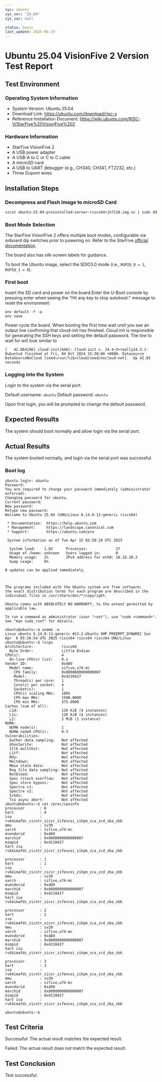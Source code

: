 ```yaml
---
sys: ubuntu
sys_ver: "25.04"
sys_var: null

status: basic
last_update: 2025-04-19
---
```


# Ubuntu 25.04 VisionFive 2 Version Test Report

## Test Environment

### Operating System Information

- System Version: Ubuntu 25.04
- Download Link: https://ubuntu.com/download/risc-v
- Reference Installation Document: https://wiki.ubuntu.com/RISC-V/StarFive%20VisionFive%202

### Hardware Information

- StarFive VisionFive 2
- A USB power adapter
- A USB-A to C or C to C cable
- A microSD card
- A USB to UART debugger (e.g., CH340, CH341, FT2232, etc.)
- Three Dupont wires

## Installation Steps

### Decompress and Flash Image to microSD Card

```bash
xzcat ubuntu-25.04-preinstalled-server-riscv64+jh7110.img.xz | sudo dd bs=1M conv=fsync of=/dev/<your-device>
```

### Boot Mode Selection

The StarFive VisionFive 2 offers multiple boot modes, configurable via onboard dip switches prior to powering on. Refer to the StarFive [official documentation](https://doc.rvspace.org/VisionFive2/Quick_Start_Guide/VisionFive2_SDK_QSG/boot_mode_settings.html).

The board also has silk-screen labels for guidance.

To boot the Ubuntu image, select the SDIO3.0 mode (i.e., `RGPIO_0 = 1`, `RGPIO_1 = 0`).

### First boot

Insert the SD card and power on the board.Enter the U-Boot console by pressing enter when seeing the "Hit any key to stop autoboot:" message to reset the environment:

```
env default -f -a
env save
```

Power cycle the board. When booting the first time wait until you see an output line confirming that cloud-init has finished. Cloud init is responsible for generating the SSH keys and setting the default password. The line to wait for will look similar to
``` log
[   42.864196] cloud-init[648]: Cloud-init v. 24.4~3+really24.3.1-0ubuntu4 finished at Fri, 04 Oct 2024 15:38:08 +0000. Datasource DataSourceNoCloud [seed=/var/lib/cloud/seed/nocloud-net].  Up 42.85 seconds
```

### Logging into the System

Login to the system via the serial port.

Default username: `ubuntu`
Default password: `ubuntu`

Upon first login, you will be prompted to change the default password.

## Expected Results

The system should boot normally and allow login via the serial port.

## Actual Results

The system booted normally, and login via the serial port was successful.

### Boot log

```log
ubuntu login: ubuntu
Password:
You are required to change your password immediately (administrator enforced).
Changing password for ubuntu.
Current password:
New password:
Retype new password:
Welcome to Ubuntu 25.04 (GNU/Linux 6.14.0-13-generic riscv64)

 * Documentation:  https://help.ubuntu.com
 * Management:     https://landscape.canonical.com
 * Support:        https://ubuntu.com/pro

 System information as of Tue Apr 15 02:59:18 UTC 2025

  System load:    1.02      Processes:             27
  Usage of /home: unknown   Users logged in:       0
  Memory usage:   2%        IPv4 address for eth0: 10.10.10.2
  Swap usage:     0%

0 updates can be applied immediately.



The programs included with the Ubuntu system are free software;
the exact distribution terms for each program are described in the
individual files in /usr/share/doc/*/copyright.

Ubuntu comes with ABSOLUTELY NO WARRANTY, to the extent permitted by
applicable law.

To run a command as administrator (user "root"), use "sudo <command>".
See "man sudo_root" for details.

ubuntu@ubuntu:~$ uname -a
Linux ubuntu 6.14.0-13-generic #13.2-Ubuntu SMP PREEMPT_DYNAMIC Sun Apr  6 05:26:54 UTC 2025 riscv64 riscv64 riscv64 GNU/Linux
ubuntu@ubuntu:~$ lscpu
Architecture:             riscv64
  Byte Order:             Little Endian
CPU(s):                   4
  On-line CPU(s) list:    0-3
Vendor ID:                0x489
  Model name:             sifive,u74-mc
    CPU family:           0x8000000000000007
    Model:                0x4210427
    Thread(s) per core:   1
    Core(s) per socket:   4
    Socket(s):            1
    CPU(s) scaling MHz:   100%
    CPU max MHz:          1500.0000
    CPU min MHz:          375.0000
Caches (sum of all):
  L1d:                    128 KiB (4 instances)
  L1i:                    128 KiB (4 instances)
  L2:                     2 MiB (1 instance)
NUMA:
  NUMA node(s):           1
  NUMA node0 CPU(s):      0-3
Vulnerabilities:
  Gather data sampling:   Not affected
  Ghostwrite:             Not affected
  Itlb multihit:          Not affected
  L1tf:                   Not affected
  Mds:                    Not affected
  Meltdown:               Not affected
  Mmio stale data:        Not affected
  Reg file data sampling: Not affected
  Retbleed:               Not affected
  Spec rstack overflow:   Not affected
  Spec store bypass:      Not affected
  Spectre v1:             Not affected
  Spectre v2:             Not affected
  Srbds:                  Not affected
  Tsx async abort:        Not affected
ubuntu@ubuntu:~$ cat /proc/cpuinfo
processor       : 0
hart            : 4
isa             : rv64imafdc_zicntr_zicsr_zifencei_zihpm_zca_zcd_zba_zbb
mmu             : sv39
uarch           : sifive,u74-mc
mvendorid       : 0x489
marchid         : 0x8000000000000007
mimpid          : 0x4210427
hart isa        : rv64imafdc_zicntr_zicsr_zifencei_zihpm_zca_zcd_zba_zbb

processor       : 1
hart            : 1
isa             : rv64imafdc_zicntr_zicsr_zifencei_zihpm_zca_zcd_zba_zbb
mmu             : sv39
uarch           : sifive,u74-mc
mvendorid       : 0x489
marchid         : 0x8000000000000007
mimpid          : 0x4210427
hart isa        : rv64imafdc_zicntr_zicsr_zifencei_zihpm_zca_zcd_zba_zbb

processor       : 2
hart            : 2
isa             : rv64imafdc_zicntr_zicsr_zifencei_zihpm_zca_zcd_zba_zbb
mmu             : sv39
uarch           : sifive,u74-mc
mvendorid       : 0x489
marchid         : 0x8000000000000007
mimpid          : 0x4210427
hart isa        : rv64imafdc_zicntr_zicsr_zifencei_zihpm_zca_zcd_zba_zbb

processor       : 3
hart            : 3
isa             : rv64imafdc_zicntr_zicsr_zifencei_zihpm_zca_zcd_zba_zbb
mmu             : sv39
uarch           : sifive,u74-mc
mvendorid       : 0x489
marchid         : 0x8000000000000007
mimpid          : 0x4210427
hart isa        : rv64imafdc_zicntr_zicsr_zifencei_zihpm_zca_zcd_zba_zbb

ubuntu@ubuntu:~$

```

## Test Criteria

Successful: The actual result matches the expected result.

Failed: The actual result does not match the expected result.

## Test Conclusion

Test successful.
